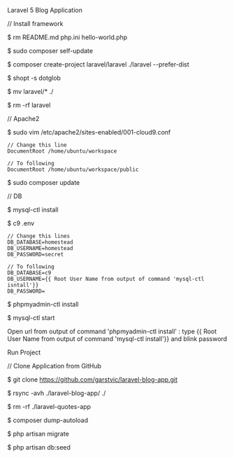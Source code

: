 Laravel 5 Blog Application

// Install framework

$ rm README.md php.ini hello-world.php

$ sudo composer self-update

$ composer create-project laravel/laravel ./laravel --prefer-dist

$ shopt -s dotglob

$ mv laravel/* ./

$ rm -rf laravel

// Apache2

$ sudo vim /etc/apache2/sites-enabled/001-cloud9.conf

    // Change this line
    DocumentRoot /home/ubuntu/workspace

    // To following
    DocumentRoot /home/ubuntu/workspace/public

$ sudo composer update

// DB

$ mysql-ctl install

$ c9 .env

    // Change this lines
    DB_DATABASE=homestead
    DB_USERNAME=homestead
    DB_PASSWORD=secret

    // To following
    DB_DATABASE=c9
    DB_USERNAME={{ Root User Name from output of command 'mysql-ctl isntall'}}
    DB_PASSWORD=

$ phpmyadmin-ctl install

$ mysql-ctl start

Open url from output of command 'phpmyadmin-ctl install' : type {{ Root User Name from output of command 'mysql-ctl install'}} and blink password

Run Project

// Clone Application from GitHub

$ git clone https://github.com/garstvic/laravel-blog-app.git

$ rsync -avh ./laravel-blog-app/ ./

$ rm -rf ./laravel-quotes-app

$ composer dump-autoload

$ php artisan migrate

$ php artisan db:seed